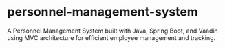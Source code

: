 # personnel-management-system
A Personnel Management System built with Java, Spring Boot, and Vaadin using MVC architecture for efficient employee management and tracking.
